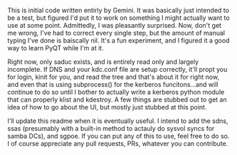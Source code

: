 This is initial code written entirly by Gemini. It was basically just intended to be a test, but figured I'd put it to work on something I might actually want to use at some point. Admittedly, I was pleasantly surprised. Now, don't get me wrong, I've had to correct every single step, but the amount of manual typing I've done is baiscally nil. It's a fun experiment, and I figured it a good way to learn PyQT while I'm at it.

Right now, only saduc exists, and is entirely read only and largely incomplete. If DNS and your kdc.conf file are setup correctly, it'll propt you for login, kinit for you, and read the tree and that's about it for right now, and even that is using subprocess() for the kerberos funcitons...and will continue to do so until I bother to actually write a kerberos python module that can properly klist and kdestroy. A few things are stubbed out to get an idea of how to go about the UI, but mostly just stubbed at this point.

I'll update this readme when it is eventually useful. I intend to add the sdns, ssas (presumably with a built-in method to actauly do sysvol syncs for samba DCs), and sgpoe. If you can put any of this to use, feel free to do so. I of course appreciate any pull requests, PRs, whatever you can contribute.

